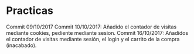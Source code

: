 # Practicas
Commit 09/10/2017
Commit 10/10/2017: Añadido el contador de visitas mediante cookies, pediente mediante sesion.
Commit 16/10/2017: Añadidos el contador de visitas mediante sesión, el login y el carrito de la compra (inacabado).